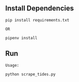 ## Install Dependencies

```
pip install requirements.txt

OR

pipenv install
```





## Run
```buildoutcfg
Usage:

python scrape_tides.py

```